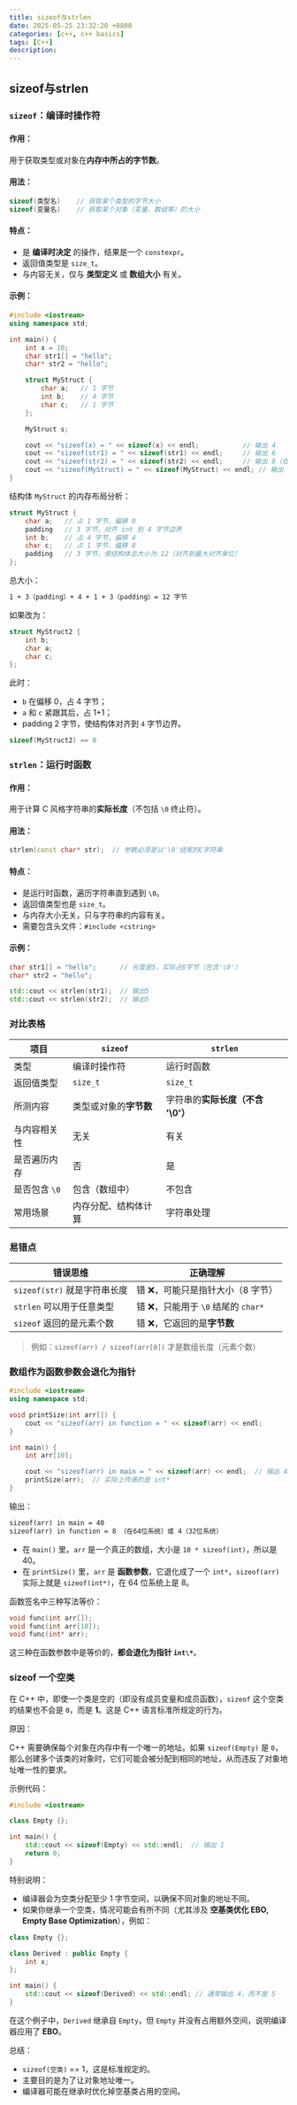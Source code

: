 ```yaml
---
title: sizeof与strlen
date: 2025-05-25 23:32:20 +0800
categories: [c++, c++ basics]
tags: [C++]
description: 
---
```

## sizeof与strlen

### `sizeof`：**编译时操作符**

#### 作用：

用于获取类型或对象在**内存中所占的字节数**。

#### 用法：

```cpp
sizeof(类型名)    // 获取某个类型的字节大小
sizeof(变量名)    // 获取某个对象（变量、数组等）的大小
```

#### 特点：

- 是 **编译时决定** 的操作，结果是一个 `constexpr`。
- 返回值类型是 `size_t`。
- 与内容无关，仅与 **类型定义** 或 **数组大小** 有关。

#### 示例：

```cpp
#include <iostream>
using namespace std;

int main() {
    int x = 10;
    char str1[] = "hello";
    char* str2 = "hello";

    struct MyStruct {
        char a;   // 1 字节
        int b;    // 4 字节
        char c;   // 1 字节
    };

    MyStruct s;

    cout << "sizeof(x) = " << sizeof(x) << endl;           // 输出 4
    cout << "sizeof(str1) = " << sizeof(str1) << endl;     // 输出 6
    cout << "sizeof(str2) = " << sizeof(str2) << endl;     // 输出 8（在64位系统中）
    cout << "sizeof(MyStruct) = " << sizeof(MyStruct) << endl; // 输出 12（字节对齐）
}
```

结构体 `MyStruct` 的内存布局分析：

```cpp
struct MyStruct {
    char a;   // 占 1 字节，偏移 0
    padding   // 3 字节，对齐 int 到 4 字节边界
    int b;    // 占 4 字节，偏移 4
    char c;   // 占 1 字节，偏移 8
    padding   // 3 字节，使结构体总大小为 12（对齐到最大对齐单位）
};
```

总大小：

```txt
1 + 3（padding）+ 4 + 1 + 3（padding）= 12 字节
```

如果改为：

```cpp
struct MyStruct2 {
    int b;
    char a;
    char c;
};
```

此时：

- `b` 在偏移 0，占 4 字节；
- `a` 和 `c` 紧跟其后，占 1+1；
- padding 2 字节，使结构体对齐到 `4` 字节边界。

```cpp
sizeof(MyStruct2) == 8
```

### `strlen`：**运行时函数**

#### 作用：

用于计算 C 风格字符串的**实际长度**（不包括 `\0` 终止符）。

#### 用法：

```cpp
strlen(const char* str);  // 参数必须是以'\0'结尾的C字符串
```

#### 特点：

- 是运行时函数，遍历字符串直到遇到 `\0`。
- 返回值类型也是 `size_t`。
- 与内存大小无关，只与字符串的内容有关。
- 需要包含头文件：`#include <cstring>`

#### 示例：

```cpp
char str1[] = "hello";      // 长度是5，实际占6字节（包含'\0'）
char* str2 = "hello";

std::cout << strlen(str1);  // 输出5
std::cout << strlen(str2);  // 输出5
```

### 对比表格

| 项目          | `sizeof`               | `strlen`                          |
| ------------- | ---------------------- | --------------------------------- |
| 类型          | 编译时操作符           | 运行时函数                        |
| 返回值类型    | `size_t`               | `size_t`                          |
| 所测内容      | 类型或对象的**字节数** | 字符串的**实际长度（不含 '\0'）** |
| 与内容相关性  | 无关                   | 有关                              |
| 是否遍历内存  | 否                     | 是                                |
| 是否包含 `\0` | 包含（数组中）         | 不包含                            |
| 常用场景      | 内存分配、结构体计算   | 字符串处理                        |

### 易错点

| 错误思维                     | 正确理解                           |
| ---------------------------- | ---------------------------------- |
| `sizeof(str)` 就是字符串长度 | 错 ❌，可能只是指针大小（8 字节）   |
| `strlen` 可以用于任意类型    | 错 ❌，只能用于 `\0` 结尾的 `char*` |
| `sizeof` 返回的是元素个数    | 错 ❌，它返回的是**字节数**         |

> 例如：`sizeof(arr) / sizeof(arr[0])` 才是数组长度（元素个数）

### 数组作为函数参数会退化为指针

```cpp
#include <iostream>
using namespace std;

void printSize(int arr[]) {
    cout << "sizeof(arr) in function = " << sizeof(arr) << endl;
}

int main() {
    int arr[10];

    cout << "sizeof(arr) in main = " << sizeof(arr) << endl;  // 输出 40（10 * 4）
    printSize(arr);  // 实际上传递的是 int*
}
```

输出：

```txt
sizeof(arr) in main = 40
sizeof(arr) in function = 8 （在64位系统）或 4（32位系统）
```

- 在 `main()` 里，`arr` 是一个真正的数组，大小是 `10 * sizeof(int)`，所以是 40。
- 在 `printSize()` 里，`arr` 是 **函数参数**，它退化成了一个 `int*`，`sizeof(arr)` 实际上就是 `sizeof(int*)`，在 64 位系统上是 8。

函数签名中三种写法等价：

```cpp
void func(int arr[]);
void func(int arr[10]);
void func(int* arr);
```

这三种在函数参数中是等价的，**都会退化为指针 `int\*`**。

### sizeof 一个空类

在 C++ 中，即使一个类是空的（即没有成员变量和成员函数），`sizeof` 这个空类的结果也不会是 `0`，而是 **1**。这是 C++ 语言标准所规定的行为。

原因：

C++ 需要确保每个对象在内存中有一个唯一的地址。如果 `sizeof(Empty)` 是 `0`，那么创建多个该类的对象时，它们可能会被分配到相同的地址，从而违反了对象地址唯一性的要求。

示例代码：

```cpp
#include <iostream>

class Empty {};

int main() {
    std::cout << sizeof(Empty) << std::endl;  // 输出 1
    return 0;
}
```

特别说明：

- 编译器会为空类分配至少 1 字节空间，以确保不同对象的地址不同。
- 如果你继承一个空类，情况可能会有所不同（尤其涉及 **空基类优化 EBO, Empty Base Optimization**），例如：

```cpp
class Empty {};

class Derived : public Empty {
    int x;
};

int main() {
    std::cout << sizeof(Derived) << std::endl; // 通常输出 4，而不是 5
}
```

在这个例子中，`Derived` 继承自 `Empty`，但 `Empty` 并没有占用额外空间，说明编译器应用了 **EBO**。

总结：

- `sizeof(空类)` == 1，这是标准规定的。
- 主要目的是为了让对象地址唯一。
- 编译器可能在继承时优化掉空基类占用的空间。